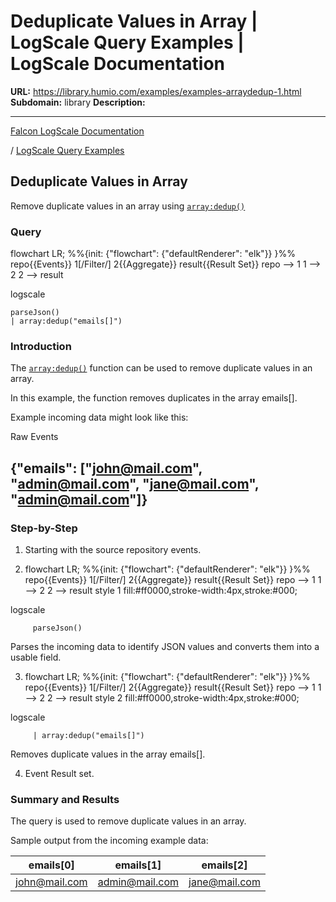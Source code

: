 # Deduplicate Values in Array | LogScale Query Examples | LogScale Documentation

**URL:** https://library.humio.com/examples/examples-arraydedup-1.html
**Subdomain:** library
**Description:** 

---

[Falcon LogScale Documentation](https://library.humio.com)

/ [LogScale Query Examples](examples.html)

## Deduplicate Values in Array

Remove duplicate values in an array using [`array:dedup()`](https://library.humio.com/data-analysis/functions-array-dedup.html)

### Query

flowchart LR; %%{init: {"flowchart": {"defaultRenderer": "elk"}} }%% repo{{Events}} 1[/Filter/] 2{{Aggregate}} result{{Result Set}} repo --> 1 1 --> 2 2 --> result

logscale
    
    
    parseJson()
    | array:dedup("emails[]")

### Introduction

The [`array:dedup()`](https://library.humio.com/data-analysis/functions-array-dedup.html) function can be used to remove duplicate values in an array. 

In this example, the function removes duplicates in the array emails[]. 

Example incoming data might look like this: 

Raw Events

{"emails": ["john@mail.com", "admin@mail.com", "jane@mail.com", "admin@mail.com"]}  
---  
  
### Step-by-Step

  1. Starting with the source repository events.

  2. flowchart LR; %%{init: {"flowchart": {"defaultRenderer": "elk"}} }%% repo{{Events}} 1[/Filter/] 2{{Aggregate}} result{{Result Set}} repo --> 1 1 --> 2 2 --> result style 1 fill:#ff0000,stroke-width:4px,stroke:#000;

logscale
         
         parseJson()

Parses the incoming data to identify JSON values and converts them into a usable field. 

  3. flowchart LR; %%{init: {"flowchart": {"defaultRenderer": "elk"}} }%% repo{{Events}} 1[/Filter/] 2{{Aggregate}} result{{Result Set}} repo --> 1 1 --> 2 2 --> result style 2 fill:#ff0000,stroke-width:4px,stroke:#000;

logscale
         
         | array:dedup("emails[]")

Removes duplicate values in the array emails[]. 

  4. Event Result set.




### Summary and Results

The query is used to remove duplicate values in an array. 

Sample output from the incoming example data: 

emails[0]| emails[1]| emails[2]  
---|---|---  
john@mail.com| admin@mail.com| jane@mail.com
